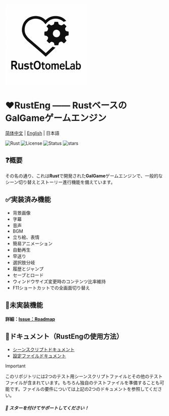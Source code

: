 <img src="logo/logo.png" alt="RustOtomeLab Logo" width="256">

# ❤️RustEng —— RustベースのGalGameゲームエンジン

[简体中文](README.md) | [English](README_en.md) | 日本語

![Rust](https://img.shields.io/badge/言語-Rust-orange)
![License](https://img.shields.io/badge/ライセンス-未定-green)
![Status](https://img.shields.io/badge/状態-開発中-yellow)
![stars](https://img.shields.io/github/stars/RustOtomeLab/RustEng?style=flat&label=スター数)

## ❓概要

その名の通り、これは**Rust**で開発された**GalGame**ゲームエンジンで、一般的なシーン切り替えとストーリー進行機能を備えています。

## ✅実装済み機能

* 背景画像
* 字幕
* 音声
* BGM
* 立ち絵、表情
* 簡易アニメーション
* 自動再生
* 早送り
* 選択肢分岐
* 履歴とジャンプ
* セーブとロード
* ウィンドウサイズ変更時のコンテンツ比率維持
* F11ショートカットでの全画面切り替え

## 🔳未実装機能
#### 詳細：[Issue：Roadmap](https://github.com/RustOtomeLab/RustEng/issues/13)

## 📘ドキュメント（RustEngの使用方法）

* [シーンスクリプトドキュメント](docs/ja_JP/how_to_use_script.md)
* [設定ファイルドキュメント](docs/ja_JP/how_to_use_config.md)

> [!IMPORTANT]
> このリポジトリには2つのテスト用シーンスクリプトファイルとその他のテストファイルが含まれています。もちろん独自のテストファイルを準備することも可能です。ファイルの要件については上記の2つのドキュメントを参照してください。

#### *🌟 スターを付けてサポートしてください！*